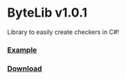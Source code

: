 # ByteLib v1.0.1

Library to easily create checkers in C#!

### [Example](https://github.com/Biitez/ByteLib/blob/master/Example/NordVPN.cs)
### [Download](https://github.com/Biitez/ByteLib/releases/tag/v1.0.0)
